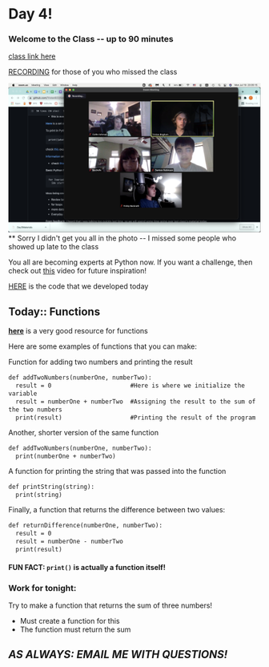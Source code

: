 # Day 4!
### Welcome to the Class -- up to 90 minutes 
[class link here](https://sps.zoom.us/j/94771799518)

[RECORDING](https://drive.google.com/drive/folders/1ZuTGsg20fhepmodg1eQF7zdWQyjyB_sp) for those of you who missed the class

![Happy Coders!](/formatting/Day4Materials/Class4.png)
** Sorry I didn't get you all in the photo -- I missed some people who showed up late to the class

You all are becoming experts at Python now. If you want a challenge, then check out [this](https://www.youtube.com/watch?v=1HHRWg--Ce4&ab_channel=TechWithTim) video for future inspiration!

[HERE](https://ideone.com/wkZZ8D) is the code that we developed today

## Today:: __Functions__

__[here](https://www.w3schools.com/python/python_functions.asp)__ is a very good resource for functions

Here are some examples of functions that you can make:

Function for adding two numbers and printing the result
```
def addTwoNumbers(numberOne, numberTwo):
  result = 0                      #Here is where we initialize the variable
  result = numberOne + numberTwo  #Assigning the result to the sum of the two numbers
  print(result)                   #Printing the result of the program
```

Another, shorter version of the same function
```
def addTwoNumbers(numberOne, numberTwo):
  print(numberOne + numberTwo)
```

A function for printing the string that was passed into the function
```
def printString(string):
  print(string)
```

Finally, a function that returns the difference between two values:
```
def returnDifference(numberOne, numberTwo):
  result = 0
  result = numberOne - numberTwo
  print(result)
```

#### FUN FACT: ``` print() ``` is actually a function itself!


### Work for tonight:
Try to make a function that returns the sum of three numbers!
- Must create a function for this
- The function must return the sum

## ___AS ALWAYS: EMAIL ME WITH QUESTIONS!___
